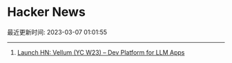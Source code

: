 # Hacker News

最近更新时间: 2023-03-07 01:01:55

--- 
1. [Launch HN: Vellum (YC W23) – Dev Platform for LLM Apps](https://news.ycombinator.com/item?id=35042836) 
